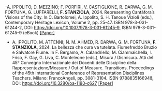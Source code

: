 -A. IPPOLITO, D. MEZZINO; F. PORFIRI, V. CASTIGLIONE, R. DARWA, G. M. FORTUNA, G. LUFFARELLI, <strong>F. STANZIOLA</strong>, 2024. Representing Cantàfora’s Visions of the City. In C. Bartolomei, A. Ippolito, S. H. Tanoue Vizioli (eds.), Contemporary Heritage Lexicon, Volume 2, pp. 25-47. ISBN 978-3-031-61244-2, DOI: https://doi.org/10.1007/978-3-031-61245-9, ISBN 978-3-031-61245-9 (eBook)
[[Paper]]( https://doi.org/10.1007/978-3-031-61245-9)

- A. IPPOLITO, M. ATTENNI; N. M. AHMED, R. DARWA, G. M. FORTUNA, <strong>F. STANZIOLA</strong>, 2024. La bellezza che cura va tutelata. Fiumefreddo Bruzio e Salvatore Fiume. In F. Bergamo, A. Calandriello, M. Ciammaichella, I. Friso, F. Gay, G. Liva, C. Monteleone (eds.), Misura / Dismisura. Atti del 45° Convegno Internazionale dei Docenti delle Discipline della Rappresentazione/Measure / Out of Measure. Transitions. Proceedings of the 45th International Conference of Representation Disciplines Teachers. Milano: FrancoAngeli, pp. 3081-3104. ISBN 9788835166948, DOI: https://doi.org/10.3280/oa-1180-c627
[[Paper]]([https://doi.org/10.1016/j.ijrmms.2024.105888](https://doi.org/10.3280/oa-1180-c627))
